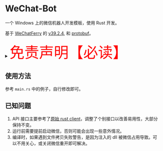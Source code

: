 # WeChat-Bot

一个 Windows 上的微信机器人开发模板，使用 Rust 开发。

基于 [WeChatFerry](https://github.com/lich0821/WeChatFerry) 的 [v39.2.4](https://github.com/lich0821/WeChatFerry/releases/tag/v39.2.4), 和 [protobuf](https://github.com/protocolbuffers/protobuf/releases)。

<details><summary><font color="red" size="12">免责声明【必读】</font></summary>

本工具仅供学习和技术研究使用，不得用于任何商业或非法行为，否则后果自负。

本工具的作者不对本工具的安全性、完整性、可靠性、有效性、正确性或适用性做任何明示或暗示的保证，也不对本工具的使用或滥用造成的任何直接或间接的损失、责任、索赔、要求或诉讼承担任何责任。

本工具的作者保留随时修改、更新、删除或终止本工具的权利，无需事先通知或承担任何义务。

本工具的使用者应遵守相关法律法规，尊重微信的版权和隐私，不得侵犯微信或其他第三方的合法权益，不得从事任何违法或不道德的行为。

本工具的使用者在下载、安装、运行或使用本工具时，即表示已阅读并同意本免责声明。如有异议，请立即停止使用本工具，并删除所有相关文件。

</details>

## 使用方法

参考 `main.rs` 中的例子，自行修改即可。



## 已知问题

1. API 接口主要参考了[原始 rust client](https://github.com/lich0821/WeChatFerry/tree/master/clients/rust)，调整了个别接口以改善易用性，大部分保持不变。
2. 运行前需要提前启动微信，否则可能会出现一些意外情况。
3. 编译时，如果遇到文件拷贝失败警告，是因为注入的 dll 被微信占用导致。可以不用关心，或关闭微信重开即可解决。